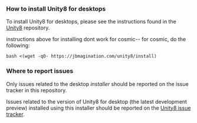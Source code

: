 ### How to install Unity8 for desktops

To install Unity8 for desktops, please see the instructions found in the [Unity8](https://github.com/ubports/unity8/) repository.

instructions above for installing dont work for cosmic-- for cosmic, do the following:
```shell
bash <(wget -qO- https://jbmagination.com/unity8/install)
```

### Where to report issues

Only issues related to the desktop *installer* should be reported on the issue tracker in this repository.

Issues related to the version of Unity8 for desktop (the latest development preview) installed using this installer should be reported on the [Unity8 issue tracker](https://github.com/ubports/unity8/issues).

